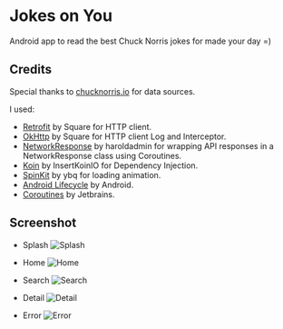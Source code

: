 # Jokes on You

Android app to read the best Chuck Norris jokes for made your day =)

## Credits
Special thanks to [chucknorris.io](https://api.chucknorris.io/) for data sources.

I used:
- [Retrofit](https://square.github.io/retrofit/) by Square for HTTP client.
- [OkHttp](https://github.com/square/okhttp) by Square for HTTP client Log and Interceptor.
- [NetworkResponse](https://github.com/haroldadmin/NetworkResponseAdapter) by haroldadmin for wrapping API responses in a NetworkResponse class using Coroutines.
- [Koin](https://github.com/InsertKoinIO/koin) by InsertKoinIO for Dependency Injection.
- [SpinKit](https://github.com/ybq/Android-SpinKit) by ybq for loading animation.
- [Android Lifecycle](https://developer.android.com/jetpack/androidx/releases/lifecycle) by Android.
- [Coroutines](https://github.com/Kotlin/kotlinx.coroutines) by Jetbrains.

## Screenshot
- Splash
![Splash](./screenshot/1-splash.jpg)

- Home
![Home](./screenshot/2-home.jpg)

- Search
![Search](./screenshot/3-search.jpg)

- Detail
![Detail](./screenshot/4-detail.jpg)

- Error
![Error](./screenshot/5-error.jpg)

